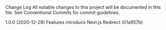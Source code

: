 Change Log
All notable changes to this project will be documented in this file. See Conventional Commits for commit guidelines.

1.0.0 (2020-12-29)
Features
introduce Next.js Redirect (01a957b)

